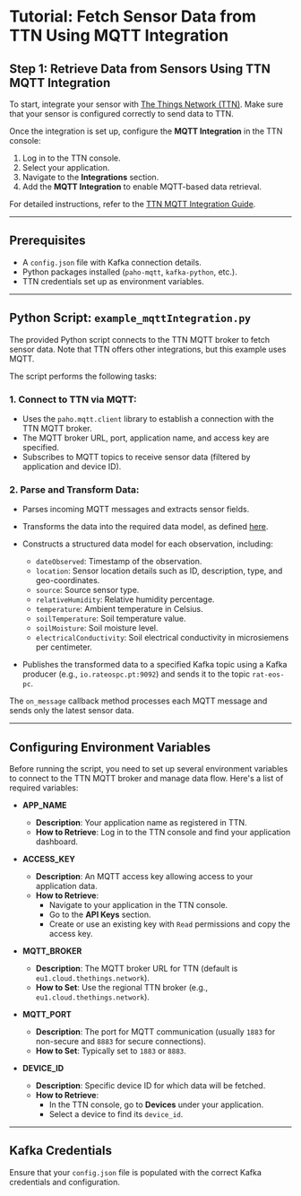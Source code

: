 # Tutorial: Fetch Sensor Data from TTN Using MQTT Integration

## Step 1: Retrieve Data from Sensors Using TTN MQTT Integration

To start, integrate your sensor with [The Things Network (TTN)](https://www.thethingsnetwork.org/). Make sure that your sensor is configured correctly to send data to TTN.

Once the integration is set up, configure the **MQTT Integration** in the TTN console:

1. Log in to the TTN console.
2. Select your application.
3. Navigate to the **Integrations** section.
4. Add the **MQTT Integration** to enable MQTT-based data retrieval.

For detailed instructions, refer to the [TTN MQTT Integration Guide](https://www.thethingsindustries.com/docs/integrations/mqtt/).

---

## Prerequisites

- A `config.json` file with Kafka connection details.
- Python packages installed (`paho-mqtt`, `kafka-python`, etc.).
- TTN credentials set up as environment variables.

---

## Python Script: `example_mqttIntegration.py`

The provided Python script connects to the TTN MQTT broker to fetch sensor data. Note that TTN offers other integrations, but this example uses MQTT.

The script performs the following tasks:

### 1. **Connect to TTN via MQTT**:
- Uses the `paho.mqtt.client` library to establish a connection with the TTN MQTT broker.
- The MQTT broker URL, port, application name, and access key are specified.
- Subscribes to MQTT topics to receive sensor data (filtered by application and device ID).

### 2. **Parse and Transform Data**:
- Parses incoming MQTT messages and extracts sensor fields.
- Transforms the data into the required data model, as defined [here](https://www.rateospc.pt/swagger-ui/).
- Constructs a structured data model for each observation, including:
  - `dateObserved`: Timestamp of the observation.
  - `location`: Sensor location details such as ID, description, type, and geo-coordinates.
  - `source`: Source sensor type.
  - `relativeHumidity`: Relative humidity percentage.
  - `temperature`: Ambient temperature in Celsius.
  - `soilTemperature`: Soil temperature value.
  - `soilMoisture`: Soil moisture level.
  - `electricalConductivity`: Soil electrical conductivity in microsiemens per centimeter.
  
- Publishes the transformed data to a specified Kafka topic using a Kafka producer (e.g., `io.rateospc.pt:9092`) and sends it to the topic `rat-eos-pc`.

The `on_message` callback method processes each MQTT message and sends only the latest sensor data.

---

## Configuring Environment Variables

Before running the script, you need to set up several environment variables to connect to the TTN MQTT broker and manage data flow. Here's a list of required variables:

- **APP_NAME**
  - **Description**: Your application name as registered in TTN.
  - **How to Retrieve**: Log in to the TTN console and find your application dashboard.

- **ACCESS_KEY**
  - **Description**: An MQTT access key allowing access to your application data.
  - **How to Retrieve**: 
    - Navigate to your application in the TTN console.
    - Go to the **API Keys** section.
    - Create or use an existing key with `Read` permissions and copy the access key.

- **MQTT_BROKER**
  - **Description**: The MQTT broker URL for TTN (default is `eu1.cloud.thethings.network`).
  - **How to Set**: Use the regional TTN broker (e.g., `eu1.cloud.thethings.network`).

- **MQTT_PORT**
  - **Description**: The port for MQTT communication (usually `1883` for non-secure and `8883` for secure connections).
  - **How to Set**: Typically set to `1883` or `8883`.

- **DEVICE_ID**
  - **Description**: Specific device ID for which data will be fetched.
  - **How to Retrieve**: 
    - In the TTN console, go to **Devices** under your application.
    - Select a device to find its `device_id`.

---

## Kafka Credentials

Ensure that your `config.json` file is populated with the correct Kafka credentials and configuration. 


